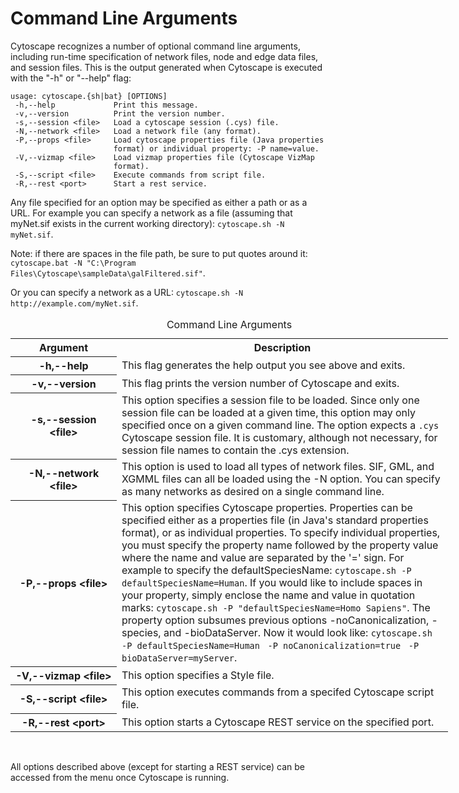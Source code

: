 <a id="command_line_arguments"> </a>
# Command Line Arguments


Cytoscape recognizes a number of optional command line arguments,
including run-time specification of network files, node and edge data
files, and session files. This is the output generated when Cytoscape is
executed with the "-h" or "--help" flag:

    usage: cytoscape.{sh|bat} [OPTIONS]
     -h,--help             Print this message.
     -v,--version          Print the version number.
     -s,--session <file>   Load a cytoscape session (.cys) file.
     -N,--network <file>   Load a network file (any format).
     -P,--props <file>     Load cytoscape properties file (Java properties
                           format) or individual property: -P name=value.
     -V,--vizmap <file>    Load vizmap properties file (Cytoscape VizMap
                           format).
     -S,--script <file>    Execute commands from script file.
     -R,--rest <port>      Start a rest service.

Any file specified for an option may be specified as either a path or as
a URL. For example you can specify a network as a file (assuming that
myNet.sif exists in the current working directory):
`cytoscape.sh -N myNet.sif`.

Note: if there are spaces in the file path, be sure to put quotes around
it:
`cytoscape.bat -N "C:\Program Files\Cytoscape\sampleData\galFiltered.sif"`.

Or you can specify a network as a URL:
`cytoscape.sh -N http://example.com/myNet.sif`.

<table cellspacing="0" style="table-layout: fixed; width: 700px">
<caption>Command Line Arguments</caption>
<colgroup> <col style="width:170px">                           <col style="width:530px"> </colgroup>
<tbody>
<tr> <th>Argument</th>                                         <th>Description</th>                                                                      </tr>
<tr> <th class="spec ulcase">-h,--help</th>                    <td class="">This flag generates the help output you see above and exits.</td>            </tr>
<tr> <th class="specalt ulcase">-v,--version</th>              <td class="alt">This flag prints the version number of Cytoscape and exits.</td>          </tr>
<tr> <th class="spec ulcase">-s,--session &lt;file&gt;</th>    <td class="">This option specifies a session file to be loaded. Since only one session file can be loaded at a given time, this option may only specified once on a given command line. The option expects a <code>.cys</code> Cytoscape session file. It is customary, although not necessary, for session file names to contain the .cys extension.</td> </tr>
<tr> <th class="specalt ulcase">-N,--network &lt;file&gt;</th> <td class="alt">This option is used to load all types of network files. SIF, GML, and XGMML files can all be loaded using the -N option. You can specify as many networks as desired on a single command line.</td> </tr>
<tr> <th class="spec ulcase">-P,--props &lt;file&gt;</th>      <td class="">This option specifies Cytoscape properties. Properties can be specified either as a properties file (in Java's standard properties format), or as individual properties. To specify individual properties, you must specify the property name followed by the property value where the name and value are separated by the '=' sign. For example to specify the defaultSpeciesName: <code>cytoscape.sh -P defaultSpeciesName=Human</code>. If you would like to include spaces in your property, simply enclose the name and value in quotation marks: <code>cytoscape.sh -P "defaultSpeciesName=Homo Sapiens"</code>. The property option subsumes previous options -noCanonicalization, -species, and -bioDataServer. Now it would look like: <code>cytoscape.sh </code> <code>-P defaultSpeciesName=Human </code> <code>-P noCanonicalization=true </code> <code>-P bioDataServer=myServer</code>.</td> </tr>
<tr> <th class="specalt ulcase">-V,--vizmap &lt;file&gt;</th>  <td class="alt">This option specifies a Style file.</td>                                  </tr>
<tr> <th class="spec ulcase">-S,--script &lt;file&gt;</th>     <td class="">This option executes commands from a specifed Cytoscape script file.</td>    </tr>
<tr> <th class="specalt ulcase">-R,--rest &lt;port&gt;</th>    <td class="alt">This option starts a Cytoscape REST service on the specified port.</td>   </tr>
</tbody>
</table>
<br>
  
  
All options described above (except for starting a REST service) can be
accessed from the menu once Cytoscape is running.
